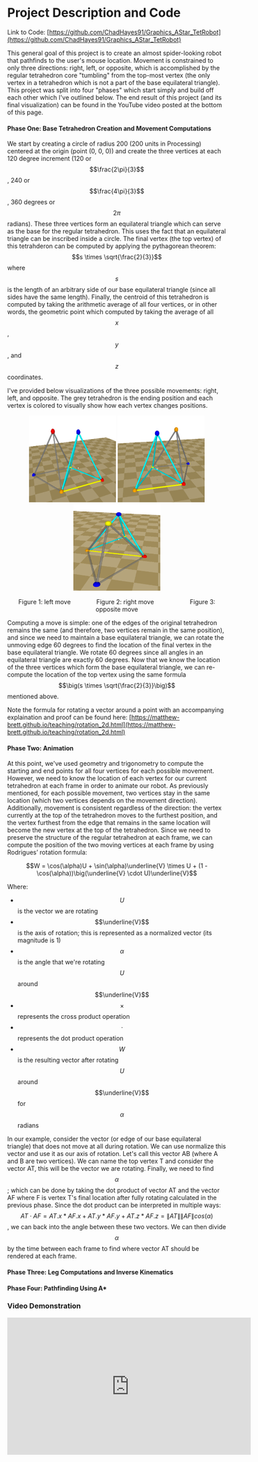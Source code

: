 <script src="https://cdn.mathjax.org/mathjax/latest/MathJax.js?config=TeX-AMS-MML_HTMLorMML" type="text/javascript"></script>

# Project Description and Code

Link to Code: [https://github.com/ChadHayes91/Graphics_AStar_TetRobot](https://github.com/ChadHayes91/Graphics_AStar_TetRobot)

This general goal of this project is to create an almost spider-looking robot that pathfinds to the user's mouse location. Movement is constrained to only three directions: right, left, or opposite, which is accomplished by the regular tetrahedron core "tumbling" from the top-most vertex (the only vertex in a tetrahedron which is not a part of the base equilateral triangle). This project was split into four "phases" which start simply and build off each other which I've outlined below. The end result of this project (and its final visualization) can be found in the YouTube video posted at the bottom of this page. 

#### Phase One: Base Tetrahedron Creation and Movement Computations
We start by creating a circle of radius 200 (200 units in Processing) centered at the origin (point (0, 0, 0)) and create the three vertices at each 120 degree increment (120 or $$\frac{2\pi}{3}$$, 240 or $$\frac{4\pi}{3}$$, 360 degrees or $$2\pi$$ radians). These three vertices form an equilateral triangle which can serve as the base for the regular tetrahedron. This uses the fact that an equilateral triangle can be inscribed inside a circle. The final vertex (the top vertex) of this tetrahderon can be computed by applying the pythagorean theorem: $$s \times \sqrt{\frac{2}{3}}$$ where $$s$$ is the length of an arbitrary side of our base equilateral triangle (since all sides have the same length). Finally, the centroid of this tetrahedron is computed by taking the arithmetic average of all four vertices, or in other words, the geometric point which computed by taking the average of all $$x$$, $$y$$, and $$z$$ coordinates.

I've provided below visualizations of the three possible movements: right, left, and opposite. The grey tetrahedron is the ending position and each vertex is colored to visually show how each vertex changes positions.

<p align="center">
  <img width="200" height="200" src="https://github.com/ChadHayes91/Pathfinding_TetRobot/blob/master/Images/Tet_Left.PNG?raw=true">
  <img width="200" height="200" src="https://github.com/ChadHayes91/Pathfinding_TetRobot/blob/master/Images/Tet_Right.PNG?raw=true">
  <img width="200" height="200" src="https://github.com/ChadHayes91/Pathfinding_TetRobot/blob/master/Images/Tet_Oppo.PNG?raw=true">
</p>
<p align = "center">
   Figure 1: left move &nbsp;&nbsp;&nbsp;&nbsp;&nbsp;&nbsp;&nbsp;&nbsp;&nbsp;&nbsp;&nbsp;&nbsp;&nbsp;
   Figure 2: right move &nbsp;&nbsp;&nbsp;&nbsp;&nbsp;&nbsp;&nbsp;&nbsp;&nbsp;&nbsp;&nbsp;&nbsp;&nbsp;&nbsp;&nbsp;&nbsp;&nbsp;&nbsp;&nbsp;
   Figure 3: opposite move
</p>

Computing a move is simple:  one of the edges of the original tetrahedron remains the same (and therefore, two vertices remain in the same position), and since we need to maintain a base equilateral triangle, we can rotate the unmoving edge 60 degrees to find the location of the final vertex in the base equilateral triangle. We rotate 60 degrees since all angles in an equilateral triangle are exactly 60 degrees. Now that we know the location of the three vertices which form the base equilateral triangle, we can re-compute the location of the top vertex using the same formula $$\big(s \times \sqrt{\frac{2}{3}}\big)$$ mentioned above.

Note the formula for rotating a vector around a point with an accompanying explaination and proof can be found here:
[https://matthew-brett.github.io/teaching/rotation_2d.html](https://matthew-brett.github.io/teaching/rotation_2d.html)

#### Phase Two: Animation
At this point, we've used geometry and trigonometry to compute the starting and end points for all four vertices for each possible movement. However, we need to know the location of each vertex for our current tetrahedron at each frame in order to animate our robot. As previously mentioned, for each possible movement, two vertices stay in the same location (which two vertices depends on the movement direction). Additionally, movement is consistent regardless of the direction: the vertex currently at the top of the tetrahedron moves to the furthest position, and the vertex furthest from the edge that remains in the same location will become the new vertex at the top of the tetrahedron. Since we need to preserve the structure of the regular tetrahedron at each frame, we can compute the position of the two moving vertices at each frame by using Rodrigues’ rotation formula:
<p align="center">
$$W = \cos(\alpha)U + \sin(\alpha)\underline{V} \times U + (1 - \cos(\alpha))\big(\underline{V} \cdot U)\underline{V}$$
</p>

Where:
* $$U$$ is the vector we are rotating
* $$\underline{V}$$ is the axis of rotation; this is represented as a normalized vector (its magnitude is 1)
* $$\alpha$$ is the angle that we're rotating $$U$$ around $$\underline{V}$$ 
* $$\times$$ represents the cross product operation
* $$\cdot$$ represents the dot product operation
* $$W$$ is the resulting vector after rotating $$U$$ around $$\underline{V}$$ for $$\alpha$$ radians

In our example, consider the vector (or edge of our base equilateral triangle) that does not move at all during rotation. We can use normalize this vector and use it as our axis of rotation. Let's call this vector AB (where A and B are two vertices). We can name the top vertex T and consider the vector AT, this will be the vector we are rotating. Finally, we need to find $$\alpha$$; which can be done by taking the dot product of vector AT and the vector AF where F is vertex T's final location after fully rotating calculated in the previous phase. Since the dot product can be interpreted in multiple ways: $$AT \cdot AF = AT.x * AF.x + AT.y * AF.y + AT.z * AF.z = \|AT\| \|AF\| cos(\alpha)$$, we can back into the angle between these two vectors. We can then divide $$\alpha$$ by the time between each frame to find where vector AT should be rendered at each frame.

#### Phase Three: Leg Computations and Inverse Kinematics

#### Phase Four: Pathfinding Using A*



### Video Demonstration

<iframe width="560" height="315" src="https://www.youtube.com/embed/RLJW0QGB1VQ" frameborder="0" allow="accelerometer; autoplay; encrypted-media; gyroscope; picture-in-picture" allowfullscreen></iframe>
